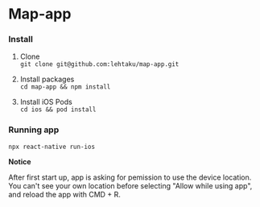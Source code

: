 # Map-app

### Install

1. Clone  
``git clone git@github.com:lehtaku/map-app.git``

2. Install packages  
``cd map-app && npm install``

3. Install iOS Pods  
``cd ios && pod install``

### Running app

``npx react-native run-ios``

**Notice**

After first start up, app is asking for pemission to use the device location. You can't see your own location before selecting "Allow while using app", and reload the app with CMD + R.
